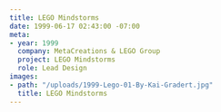```yaml
---
title: LEGO Mindstorms
date: 1999-06-17 02:43:00 -07:00
meta:
- year: 1999
  company: MetaCreations & LEGO Group
  project: LEGO Mindstorms
  role: Lead Design
images:
- path: "/uploads/1999-Lego-01-By-Kai-Gradert.jpg"
  title: LEGO Mindstorms
---
```


